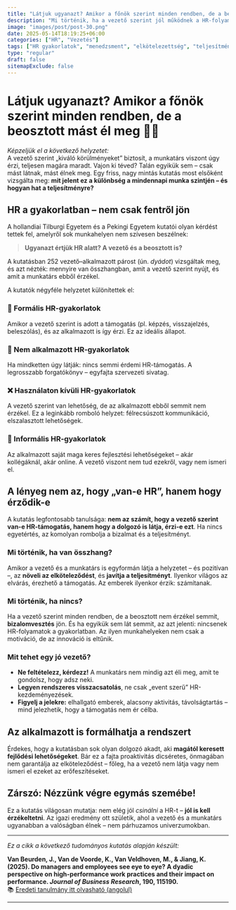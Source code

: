```yaml
---
title: "Látjuk ugyanazt? Amikor a főnök szerint minden rendben, de a beosztott mást él meg"
description: "Mi történik, ha a vezető szerint jól működnek a HR-folyamatok, de az alkalmazott nem ezt tapasztalja? Egy friss kutatás megdöbbentő következményekre világít rá."
image: "images/post/post-30.png"
date: 2025-05-14T18:19:25+06:00
categories: ["HR", "Vezetés"]
tags: ["HR gyakorlatok", "menedzsment", "elkötelezettség", "teljesítmény"]
type: "regular"
draft: false
sitemapExclude: false
---
```


# Látjuk ugyanazt? Amikor a főnök szerint minden rendben, de a beosztott mást él meg 👔👀

_Képzeljük el a következő helyzetet:_  
A vezető szerint „kiváló körülményeket” biztosít, a munkatárs viszont úgy érzi, teljesen magára maradt. Vajon ki téved? Talán egyikük sem – csak mást látnak, mást élnek meg. Egy friss, nagy mintás kutatás most elsőként vizsgálta meg: **mit jelent ez a különbség a mindennapi munka szintjén – és hogyan hat a teljesítményre?**

## HR a gyakorlatban – nem csak fentről jön

A hollandiai Tilburgi Egyetem és a Pekingi Egyetem kutatói olyan kérdést tettek fel, amelyről sok munkahelyen nem szívesen beszélnek:

> **Ugyanazt értjük HR alatt? A vezető és a beosztott is?**

A kutatásban 252 vezető–alkalmazott párost (ún. _dyádot_) vizsgáltak meg, és azt nézték: mennyire van összhangban, amit a vezető szerint nyújt, és amit a munkatárs ebből érzékel.

A kutatók négyféle helyzetet különítettek el:

### 🎯 Formális HR-gyakorlatok
Amikor a vezető szerint is adott a támogatás (pl. képzés, visszajelzés, beleszólás), és az alkalmazott is így érzi. Ez az ideális állapot.

### 🚫 Nem alkalmazott HR-gyakorlatok
Ha mindketten úgy látják: nincs semmi érdemi HR-támogatás. A legrosszabb forgatókönyv – egyfajta szervezeti sivatag.

### ❌ Használaton kívüli HR-gyakorlatok
A vezető szerint van lehetőség, de az alkalmazott ebből semmit nem érzékel. Ez a leginkább romboló helyzet: félrecsúszott kommunikáció, elszalasztott lehetőségek.

### 🤝 Informális HR-gyakorlatok
Az alkalmazott saját maga keres fejlesztési lehetőségeket – akár kollégáknál, akár online. A vezető viszont nem tud ezekről, vagy nem ismeri el.

## A lényeg nem az, hogy „van-e HR”, hanem hogy érződik-e

A kutatás legfontosabb tanulsága: **nem az számít, hogy a vezető szerint van-e HR-támogatás, hanem hogy a dolgozó is látja, érzi-e ezt**. Ha nincs egyetértés, az komolyan rombolja a bizalmat és a teljesítményt.

### Mi történik, ha van összhang?

Amikor a vezető és a munkatárs is egyformán látja a helyzetet – és pozitívan –, az **növeli az elköteleződést**, és **javítja a teljesítményt**. Ilyenkor világos az elvárás, érezhető a támogatás. Az emberek ilyenkor érzik: számítanak.

### Mi történik, ha nincs?

Ha a vezető szerint minden rendben, de a beosztott nem érzékel semmit, **bizalomvesztés** jön. És ha egyikük sem lát semmit, az azt jelenti: nincsenek HR-folyamatok a gyakorlatban. Az ilyen munkahelyeken nem csak a motiváció, de az innováció is eltűnik.

### Mit tehet egy jó vezető?

- **Ne feltételezz, kérdezz!** A munkatárs nem mindig azt éli meg, amit te gondolsz, hogy adsz neki.
- **Legyen rendszeres visszacsatolás**, ne csak „event szerű” HR-kezdeményezések.
- **Figyelj a jelekre:** elhallgató emberek, alacsony aktivitás, távolságtartás – mind jelezhetik, hogy a támogatás nem ér célba.

## Az alkalmazott is formálhatja a rendszert

Érdekes, hogy a kutatásban sok olyan dolgozó akadt, aki **magától keresett fejlődési lehetőségeket**. Bár ez a fajta proaktivitás dicséretes, önmagában nem garantálja az elköteleződést – főleg, ha a vezető nem látja vagy nem ismeri el ezeket az erőfeszítéseket.

## Zárszó: Nézzünk végre egymás szemébe!

Ez a kutatás világosan mutatja: nem elég jól _csinálni_ a HR-t – **jól is kell érzékeltetni**. Az igazi eredmény ott születik, ahol a vezető és a munkatárs ugyanabban a valóságban élnek – nem párhuzamos univerzumokban.

---

*Ez a cikk a következő tudományos kutatás alapján készült:*

**Van Beurden, J., Van de Voorde, K., Van Veldhoven, M., & Jiang, K. (2025). Do managers and employees see eye to eye? A dyadic perspective on high-performance work practices and their impact on performance. *Journal of Business Research*, 190, 115190.**  
📚 [Eredeti tanulmány itt olvasható (angolul)](https://doi.org/10.1016/j.jbusres.2025.115190)

---

